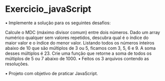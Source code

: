 # Exercicio_javaScript
• Implemente a solução para os seguintes desafios:

Calcule o MDC (máximo divisor comum) entre dois números.
Dado um array numérico qualquer sem valores repetidos, descubra qual é o índice do maior valor e o índice do menor valor.
Listando todos os números inteiros abaixo de 10 que são múltiplos de 3 ou 5, ficamos com 3, 5, 6 e 9. A soma desses múltiplos é 23. Crie uma função que retorne a soma de todos os múltiplos de 5 ou 7 abaixo de 1000.
• Feitos os 3 arquivos contendo as resoluções.

• Projeto com objetivo de praticar JavaScript.
